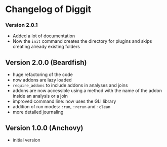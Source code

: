 # Changelog of Diggit

### Version 2.0.1
* Added a lot of documentation
* Now the `init` command creates the directory for plugins and skips creating already existing folders

## Version 2.0.0 (Beardfish)
* huge refactoring of the code
* now addons are lazy loaded
* `require_addons` to include addons in analyses and joins
* addons are now accessible using a method with the name of the addon inside an analysis or a join
* improved command line: now uses the GLI library
* addition of run modes: `:run`, `:rerun` and `:clean`
* more detailed journaling

## Version 1.0.0 (Anchovy)
* initial version
